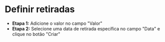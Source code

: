 # **Definir retiradas**

- **Etapa 1:** Adicione o valor no campo "Valor"
- **Etapa 2:** Selecione uma data de retirada específica no campo "Data" e clique no botão "Criar"